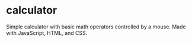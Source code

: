 # calculator

Simple calculator with basic math operators controlled by a mouse.
Made with JavaScript, HTML, and CSS.